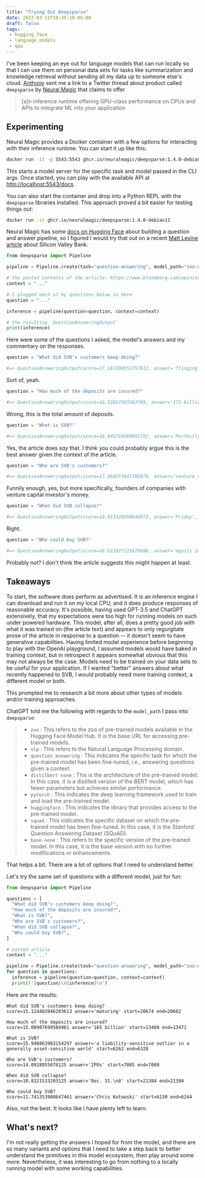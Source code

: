 ```yaml
---
title: "Trying Out Deepsparse"
date: 2023-03-11T10:35:19-05:00
draft: false
tags:
 - hugging_face
 - language_models
 - q&a
---
```


I've been keeping an eye out for language models that can run locally so that I can use them on personal data sets for tasks like summarization and knowledge retrieval without sending all my data up to someone else's cloud.
[Anthony](https://github.com/aagnone3) sent me a link to a Twitter thread about product called `deepsparse` by [Neural Magic](https://neuralmagic.com/) that claims to offer

> [a]n inference runtime offering GPU-class performance on CPUs and APIs to integrate ML into your application

## Experimenting

Neural Magic provides a Docker container with a few options for interacting with their inference runtime.
You can start it up like this:

```sh
docker run -it -p 5543:5543 ghcr.io/neuralmagic/deepsparse:1.4.0-debian11 deepsparse.server --task question_answering --model_path "zoo:nlp/question_answering/distilbert-none/pytorch/huggingface/squad/base-none"
```

This starts a model server for the specific task and model passed in the CLI args.
Once started, you can play with the available API at [http://localhost:5543/docs](http://localhost:5543/docs).

You can also start the container and drop into a Python REPL with the `deepsparse` libraries installed.
This approach proved a bit easier for testing things out:

```sh
docker run -it ghcr.io/neuralmagic/deepsparse:1.4.0-debian11
```

Neural Magic has some [docs on Hugging Face](https://huggingface.co/spaces/neuralmagic/question-answering) about building a question and answer pipeline, so I figured I would try that out on a recent [Matt Levine article](https://www.bloomberg.com/opinion/articles/2023-03-10/startup-bank-had-a-startup-bank-run) about Silicon Valley Bank.

```python
from deepsparse import Pipeline

pipeline = Pipeline.create(task="question-answering", model_path="zoo:nlp/question_answering/distilbert-none/pytorch/huggingface/squad/base-none")

# the pasted contents of the article: https://www.bloomberg.com/opinion/articles/2023-03-10/startup-bank-had-a-startup-bank-run
context = "..."

# I plugged each of my questions below in here
question = "..."

inference = pipeline(question=question, context=context)

# the resulting `QuestionAnsweringOutput`
print(inference)
```

Here were some of the questions I asked, the model's answers and my commentary on the responses.

```python
question = "What did SVB's customers keep doing?"

#=> QuestionAnsweringOutput(score=17.167190551757812, answer='flinging money', start=1839, end=1853)
```

Sort of, yeah.

```python
question = "How much of the deposits are insured?"

#=> QuestionAnsweringOutput(score=16.52017593383789, answer='173 billion', start=12490, end=12501)
```

Wrong, this is the total amount of deposits.

```python
question = "What is SVB?"

#=> QuestionAnsweringOutput(score=16.845714569091797, answer='Perfectly reasonable banking service', start=1910, end=1946)
```

Yes, the article does _say_ that. I think you could probably argue this is the best answer given the context of the article.

```python
question = "Who are SVB's customers?"

#=> QuestionAnsweringOutput(score=17.964557647705078, answer='venture capital investors', start=10901, end=10926)
```

Funnily enough, yes, but more specifically, founders of companies with venture capital investor's money.

```python
question = "When did SVB collapse?"

#=> QuestionAnsweringOutput(score=14.613320350646973, answer='Friday', start=11559, end=11565)
```

Right.

```python
question = "Who could buy SVB?"

#=> QuestionAnsweringOutput(score=16.631027221679688, answer='equity investors', start=1275, end=1291)
```

Probably not? I don't think the article suggests this might happen at least.

## Takeaways

To start, the software does perform as advertised.
It is an inference engine I can download and run it on my local CPU, and it does produce responses of reasonable accuracy.
It's possible, having used GPT-3.5 and ChatGPT extensively, that my expectations were too high for running models on such under powered hardware.
This model, after all, does a pretty good job with what it was trained on (the article text) and appears to only regurgitate prose of the article in response to a question -- it doesn't seem to have generative capabilities.
Having limited model experience before beginning to play with the OpenAI playground, I assumed models would have baked in training context, but in retrospect it appears somewhat obvious that this may not always be the case.
Models need to be trained on your data sets to be useful for your application.
If I wanted "better" answers about what recently happened to SVB, I would probably need more training context, a different model or both.

This prompted me to research a bit more about other types of models and/or training approaches.

ChatGPT told me the following with regards to the `model_path` I pass into `deepsparse`:

> - `zoo` : This refers to the zoo of pre-trained models available in the Hugging Face Model Hub. It is the base URL for accessing pre-trained models.
> - `nlp` : This refers to the Natural Language Processing domain.
> - `question_answering` : This indicates the specific task for which the pre-trained model has been fine-tuned, i.e., answering questions given a context.
> - `distilbert-none` : This is the architecture of the pre-trained model. In this case, it is a distilled version of the BERT model, which has fewer parameters but achieves similar performance.
> - `pytorch` : This indicates the deep learning framework used to train and load the pre-trained model.
> - `huggingface` : This indicates the library that provides access to the pre-trained model.
> - `squad` : This indicates the specific dataset on which the pre-trained model has been fine-tuned. In this case, it is the Stanford Question Answering Dataset (SQuAD).
> - `base-none` : This refers to the specific version of the pre-trained model. In this case, it is the base version with no further modifications or enhancements.


That helps a bit.
There are a lot of options that I need to understand better.

Let's try the same set of questions with a different model, just for fun:

```python
from deepsparse import Pipeline

questions = [
  "What did SVB's customers keep doing?",
  "How much of the deposits are insured?",
  "What is SVB?",
  "Who are SVB's customers?",
  "When did SVB collapse?",
  "Who could buy SVB?",
]

# pasted article
context = "..."

pipeline = Pipeline.create(task="question-answering", model_path="zoo:nlp/question_answering/bert-base/pytorch/huggingface/squad/12layer_pruned80_quant-none-vnni")
for question in questions:
  inference = pipeline(question=question, context=context)
  print(f'{question}\n{inference}\n')

```

Here are the results:

```text
What did SVB's customers keep doing?
score=15.124402046203613 answer='maturing' start=20674 end=20682

How much of the deposits are insured?
score=15.08907699584961 answer='165 billion' start=13460 end=13471

What is SVB?
score=15.948863983154297 answer='a liability-sensitive outlier in a generally asset-sensitive world' start=6262 end=6328

Who are SVB's customers?
score=14.0928955078125 answer='IPOs' start=7085 end=7089

When did SVB collapse?
score=10.8321533203125 answer='Dec. 31.\n8' start=21384 end=21394

Who could buy SVB?
score=11.741353988647461 answer='Chris Kotowski' start=6230 end=6244
```

Also, not the best.
It looks like I have plenty left to learn.

## What's next?

I'm not really getting the answers I hoped for from the model, and there are so many variants and options that I need to take a step back to better understand the primitives in this model ecosystem, then play around some more.
Nevertheless, it was interesting to go from nothing to a locally running model with some working capabilities.
